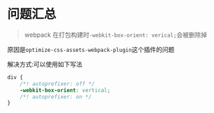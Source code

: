 # 问题汇总

> webpack 在打包构建时```-webkit-box-orient: verical;```会被删除掉

原因是```optimize-css-assets-webpack-plugin```这个插件的问题

解决方式:可以使用如下写法
```css
div {
    /*! autoprefixer: off */
    -webkit-box-orient: vertical;
    /*! autoprefixer: on */
}
```

